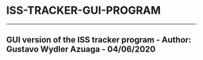 # ISS-TRACKER-GUI-PROGRAM
----------------------------------------------------------------------------------------------------------------

GUI version of the ISS tracker program - Author: Gustavo Wydler Azuaga - 04/06/2020
----------------------------------------------------------------------------------------------------------------
 
